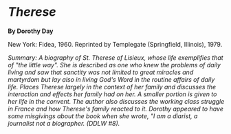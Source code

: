 *Therese*
=========

**By Dorothy Day**

New York: Fidea, 1960. Reprinted by Templegate (Springfield, Illinois),
1979.

*Summary: A biography of St. Therese of Lisieux, whose life exemplifies
that of "the little way". She is described as one who knew the problems
of daily living and saw that sanctity was not limited to great miracles
and martyrdom but lay also in living God's Word in the routine affairs
of daily life. Places Therese largely in the context of her family and
discusses the interaction and effects her family had on her. A smaller
portion is given to her life in the convent. The author also discusses
the working class struggle in France and how Therese's family reacted to
it. Dorothy appeared to have some misgivings about the book when she
wrote, "I am a diarist, a journalist not a biographer. (DDLW \#8).*


